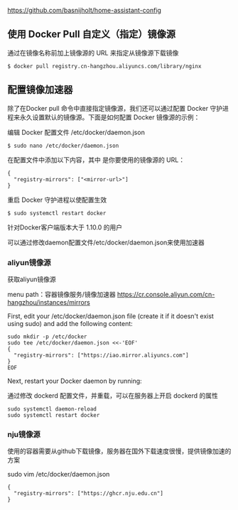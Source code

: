 


https://github.com/basnijholt/home-assistant-config



## 使用 Docker Pull 自定义（指定）镜像源

通过在镜像名称前加上镜像源的 URL 来指定从镜像源下载镜像
~~~
$ docker pull registry.cn-hangzhou.aliyuncs.com/library/nginx
~~~



## 配置镜像加速器

除了在Docker pull 命令中直接指定镜像源，我们还可以通过配置 Docker 守护进程来永久设置默认的镜像源。下面是如何配置 Docker 镜像源的示例：

编辑 Docker 配置文件 /etc/docker/daemon.json
~~~
$ sudo nano /etc/docker/daemon.json
~~~

在配置文件中添加以下内容，其中 <mirror-url> 是你要使用的镜像源的 URL：
~~~
{
  "registry-mirrors": ["<mirror-url>"]
}
~~~
重启 Docker 守护进程以使配置生效
~~~
$ sudo systemctl restart docker
~~~



针对Docker客户端版本大于 1.10.0 的用户

可以通过修改daemon配置文件/etc/docker/daemon.json来使用加速器

### aliyun镜像源

获取aliyun镜像源

menu path：容器镜像服务/镜像加速器
https://cr.console.aliyun.com/cn-hangzhou/instances/mirrors

First, edit your /etc/docker/daemon.json file (create it if it doesn't exist using sudo) and add the following content:
~~~
sudo mkdir -p /etc/docker
sudo tee /etc/docker/daemon.json <<-'EOF'
{
  "registry-mirrors": ["https://iao.mirror.aliyuncs.com"]
}
EOF
~~~

Next, restart your Docker daemon by running:

通过修改 dockerd 配置文件，并重载，可以在服务器上开启 dockerd 的属性

~~~
sudo systemctl daemon-reload
sudo systemctl restart docker
~~~

### nju镜像源

使用的容器需要从github下载镜像，服务器在国外下载速度很慢，提供镜像加速的方案

sudo vim /etc/docker/daemon.json

~~~
{
  "registry-mirrors": ["https://ghcr.nju.edu.cn"]
}
~~~
